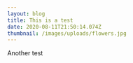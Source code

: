 ```yaml
---
layout: blog
title: This is a test
date: 2020-08-11T21:50:14.074Z
thumbnail: /images/uploads/flowers.jpg
---
```

Another test